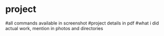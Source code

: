 # project
#all commands available in screenshot
#project details in pdf
#what i did actual work, mention in photos and directories
